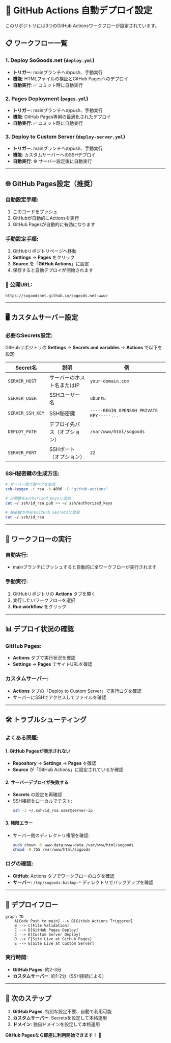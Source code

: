 # 🚀 GitHub Actions 自動デプロイ設定

このリポジトリには3つのGitHub Actionsワークフローが設定されています。

## 📋 ワークフロー一覧

### 1. **Deploy SoGoods.net** (`deploy.yml`)
- **トリガー**: mainブランチへのpush、手動実行
- **機能**: HTMLファイルの検証とGitHub Pagesへのデプロイ
- **自動実行**: ✅ コミット時に自動実行

### 2. **Pages Deployment** (`pages.yml`) 
- **トリガー**: mainブランチへのpush、手動実行
- **機能**: GitHub Pages専用の最適化されたデプロイ
- **自動実行**: ✅ コミット時に自動実行

### 3. **Deploy to Custom Server** (`deploy-server.yml`)
- **トリガー**: mainブランチへのpush、手動実行
- **機能**: カスタムサーバーへのSSHデプロイ
- **自動実行**: ⚙️ サーバー設定後に自動実行

---

## 🌐 GitHub Pages設定（推奨）

### 自動設定手順:
1. このコードをプッシュ
2. GitHubが自動的にActionsを実行
3. GitHub Pagesが自動的に有効になります

### 手動設定手順:
1. GitHubリポジトリページへ移動
2. **Settings** → **Pages** をクリック
3. **Source** を「**GitHub Actions**」に設定
4. 保存すると自動デプロイが開始されます

### 🔗 公開URL:
```
https://sogoodsnet.github.io/sogoods.net-www/
```

---

## 🖥️ カスタムサーバー設定

### 必要なSecrets設定:

GitHubリポジトリの **Settings** → **Secrets and variables** → **Actions** で以下を設定:

| Secret名 | 説明 | 例 |
|----------|------|----| 
| `SERVER_HOST` | サーバーのホスト名またはIP | `your-domain.com` |
| `SERVER_USER` | SSHユーザー名 | `ubuntu` |
| `SERVER_SSH_KEY` | SSH秘密鍵 | `-----BEGIN OPENSSH PRIVATE KEY-----...` |
| `DEPLOY_PATH` | デプロイ先パス（オプション） | `/var/www/html/sogoods` |
| `SERVER_PORT` | SSHポート（オプション） | `22` |

### SSH秘密鍵の生成方法:
```bash
# サーバー側で鍵ペアを生成
ssh-keygen -t rsa -b 4096 -C "github-actions"

# 公開鍵をauthorized_keysに追加
cat ~/.ssh/id_rsa.pub >> ~/.ssh/authorized_keys

# 秘密鍵の内容をGitHub Secretsに登録
cat ~/.ssh/id_rsa
```

---

## 🔄 ワークフローの実行

### 自動実行:
- mainブランチにプッシュすると自動的に全ワークフローが実行されます

### 手動実行:
1. GitHubリポジトリの **Actions** タブを開く
2. 実行したいワークフローを選択
3. **Run workflow** をクリック

---

## 📊 デプロイ状況の確認

### GitHub Pages:
- **Actions** タブで実行状況を確認
- **Settings** → **Pages** でサイトURLを確認

### カスタムサーバー:
- **Actions** タブの「Deploy to Custom Server」で実行ログを確認
- サーバーにSSHでアクセスしてファイルを確認

---

## 🛠️ トラブルシューティング

### よくある問題:

#### 1. GitHub Pagesが表示されない
- **Repository** → **Settings** → **Pages** を確認
- **Source** が「GitHub Actions」に設定されているか確認

#### 2. サーバーデプロイが失敗する
- **Secrets** の設定を再確認
- SSH接続をローカルでテスト:
  ```bash
  ssh -i ~/.ssh/id_rsa user@server-ip
  ```

#### 3. 権限エラー
- サーバー側のディレクトリ権限を確認:
  ```bash
  sudo chown -R www-data:www-data /var/www/html/sogoods
  chmod -R 755 /var/www/html/sogoods
  ```

### ログの確認:
- **GitHub**: Actions タブでワークフローのログを確認
- **サーバー**: `/tmp/sogoods-backup-*` ディレクトリでバックアップを確認

---

## 🚀 デプロイフロー

```mermaid
graph TD
    A[Code Push to main] --> B[GitHub Actions Triggered]
    B --> C[File Validation]
    C --> D[GitHub Pages Deploy]
    C --> E[Custom Server Deploy]
    D --> F[Site Live at GitHub Pages]
    E --> G[Site Live at Custom Server]
```

### 実行時間:
- **GitHub Pages**: 約2-3分
- **カスタムサーバー**: 約1-2分（SSH接続による）

---

## 🎯 次のステップ

1. **GitHub Pages**: 特別な設定不要、自動で利用可能
2. **カスタムサーバー**: Secretsを設定して本格運用
3. **ドメイン**: 独自ドメインを設定して本格運用

**GitHub Pagesなら即座に利用開始できます！** 🌟